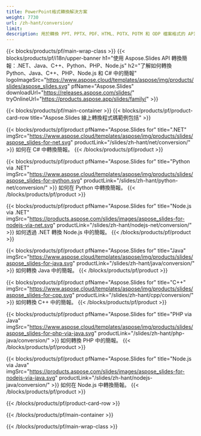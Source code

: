 ```yaml
---
title: PowerPoint格式轉換解決方案
weight: 7730
url: /zh-hant/conversion/
limit: 
description: 用於轉換 PPT、PPTX、PDF、HTML、POTX、POTM 和 ODP 檔案格式的 API
---
```


{{< blocks/products/pf/main-wrap-class >}}
{{< blocks/products/pf/i18n/upper-banner h1="使用 Aspose.Slides API 轉換簡報：.NET、Java、C++、Python、PHP、Node.js" h2="了解如何轉換 Python、Java、C++、PHP、Node.js 和 C# 中的簡報" logoImageSrc="https://www.aspose.cloud/templates/aspose/img/products/slides/aspose_slides.svg" pfName="Aspose.Slides" downloadUrl="https://releases.aspose.com/slides/" tryOnlineUrl="https://products.aspose.app/slides/family/" >}}

{{< blocks/products/pf/main-container >}}
{{< blocks/products/pf/product-card-row title="Aspose.Slides 線上轉換程式碼範例包括" >}}

{{< blocks/products/pf/product pfName="Aspose.Slides for" title=".NET" imgSrc="https://www.aspose.cloud/templates/aspose/img/products/slides/aspose_slides-for-net.svg" productLink="/slides/zh-hant/net/conversion/" >}}
如何在 C# 中轉換簡報。
{{< /blocks/products/pf/product >}}

{{< blocks/products/pf/product pfName="Aspose.Slides for" title="Python via .NET" imgSrc="https://www.aspose.cloud/templates/aspose/img/products/slides/aspose_slides-for-python.svg" productLink="/slides/zh-hant/python-net/conversion/" >}}
如何在 Python 中轉換簡報。
{{< /blocks/products/pf/product >}}

{{< blocks/products/pf/product pfName="Aspose.Slides for" title="Node.js via .NET" imgSrc="https://products.aspose.com/slides/images/aspose_slides-for-nodejs-via-net.svg" productLink="/slides/zh-hant/nodejs-net/conversion/" >}}
如何透過 .NET 轉換 Node.js 中的簡報。
{{< /blocks/products/pf/product >}}

{{< blocks/products/pf/product pfName="Aspose.Slides for" title="Java" imgSrc="https://www.aspose.cloud/templates/aspose/img/products/slides/aspose_slides-for-java.svg" productLink="/slides/zh-hant/java/conversion/" >}}
如何轉換 Java 中的簡報。
{{< /blocks/products/pf/product >}}

{{< blocks/products/pf/product pfName="Aspose.Slides for" title="C++" imgSrc="https://www.aspose.cloud/templates/aspose/img/products/slides/aspose_slides-for-cpp.svg" productLink="/slides/zh-hant/cpp/conversion/" >}}
如何轉換 C++ 中的簡報。
{{< /blocks/products/pf/product >}}

{{< blocks/products/pf/product pfName="Aspose.Slides for" title="PHP via Java" imgSrc="https://www.aspose.cloud/templates/aspose/img/products/slides/aspose_slides-for-php-via-java.svg" productLink="/slides/zh-hant/php-java/conversion/" >}}
如何轉換 PHP 中的簡報。
{{< /blocks/products/pf/product >}}

{{< blocks/products/pf/product pfName="Aspose.Slides for" title="Node.js via Java" imgSrc="https://products.aspose.com/slides/images/aspose_slides-for-nodejs-via-java.svg" productLink="/slides/zh-hant/nodejs-java/conversion/" >}}
如何在 Node.js 中轉換簡報。
{{< /blocks/products/pf/product >}}

{{< /blocks/products/pf/product-card-row >}}

{{< /blocks/products/pf/main-container >}}

{{< /blocks/products/pf/main-wrap-class >}}